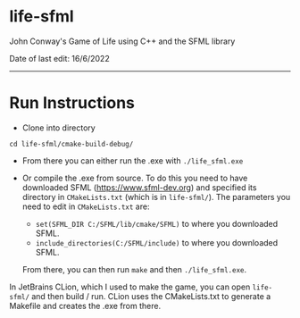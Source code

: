 # life-sfml

John Conway's Game of Life using C++ and the SFML library

Date of last edit: 16/6/2022

---

# Run Instructions

- Clone into directory
```
cd life-sfml/cmake-build-debug/
```
- From there you can either run the .exe with ```./life_sfml.exe```


- Or compile the .exe from source. To do this you need to have downloaded SFML
(https://www.sfml-dev.org) and specified its directory in ```CMakeLists.txt```
(which is in ```life-sfml/```).
The parameters you need to edit in ```CMakeLists.txt``` are:
  - ```set(SFML_DIR C:/SFML/lib/cmake/SFML)``` to where you downloaded SFML.
  - ```include_directories(C:/SFML/include)``` to where you downloaded SFML.

  From there, you can then run ```make``` and then ```./life_sfml.exe```.

In JetBrains CLion, which I used to make the game, you can open ```life-sfml/``` and
then build / run. CLion uses the CMakeLists.txt to generate a Makefile and creates
the .exe from there.